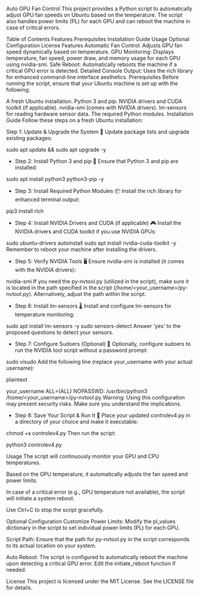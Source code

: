 Auto GPU Fan Control
This project provides a Python script to automatically adjust GPU fan speeds on Ubuntu based on the temperature. The script also handles power limits (PL) for each GPU and can reboot the machine in case of critical errors.

Table of Contents
Features
Prerequisites
Installation Guide
Usage
Optional Configuration
License
Features
Automatic Fan Control: Adjusts GPU fan speed dynamically based on temperature.
GPU Monitoring: Displays temperature, fan speed, power draw, and memory usage for each GPU using nvidia-smi.
Safe Reboot: Automatically reboots the machine if a critical GPU error is detected.
Detailed Console Output: Uses the rich library for enhanced command-line interface aesthetics.
Prerequisites
Before running the script, ensure that your Ubuntu machine is set up with the following:

A fresh Ubuntu installation.
Python 3 and pip.
NVIDIA drivers and CUDA toolkit (if applicable).
nvidia-smi (comes with NVIDIA drivers).
lm-sensors for reading hardware sensor data.
The required Python modules.
Installation Guide
Follow these steps on a fresh Ubuntu installation:

Step 1: Update & Upgrade the System
💾 Update package lists and upgrade existing packages:

sudo apt update && sudo apt upgrade -y
- Step 2: Install Python 3 and pip
🐍 Ensure that Python 3 and pip are installed:


sudo apt install python3 python3-pip -y
- Step 3: Install Required Python Modules
📦 Install the rich library for enhanced terminal output:


pip3 install rich
- Step 4: Install NVIDIA Drivers and CUDA (if applicable)
🎮 Install the NVIDIA drivers and CUDA toolkit if you use NVIDIA GPUs:


sudo ubuntu-drivers autoinstall
sudo apt install nvidia-cuda-toolkit -y
Remember to reboot your machine after installing the drivers.

- Step 5: Verify NVIDIA Tools
🖥️ Ensure nvidia-smi is installed (it comes with the NVIDIA drivers):


nvidia-smi
If you need the py-nvtool.py (utilized in the script), make sure it is located in the path specified in the script (/home/<your_username>/py-nvtool.py). Alternatively, adjust the path within the script.

- Step 6: Install lm-sensors
🌡️ Install and configure lm-sensors for temperature monitoring:


sudo apt install lm-sensors -y
sudo sensors-detect
Answer 'yes' to the proposed questions to detect your sensors.

- Step 7: Configure Sudoers (Optional)
🔐 Optionally, configure sudoers to run the NVIDIA tool script without a password prompt:


sudo visudo
Add the following line (replace your_username with your actual username):

plaintext

your_username ALL=(ALL) NOPASSWD: /usr/bin/python3 /home/<your_username>/py-nvtool.py
Warning: Using this configuration may present security risks. Make sure you understand the implications.

- Step 8: Save Your Script & Run It
📁 Place your updated controlev4.py in a directory of your choice and make it executable:

chmod +x controlev4.py
Then run the script:

python3 controlev4.py

Usage
The script will continuously monitor your GPU and CPU temperatures.

Based on the GPU temperature, it automatically adjusts the fan speed and power limits.

In case of a critical error (e.g., GPU temperature not available), the script will initiate a system reboot.

Use Ctrl+C to stop the script gracefully.

Optional Configuration
Customize Power Limits: Modify the pl_values dictionary in the script to set individual power limits (PL) for each GPU.

Script Path: Ensure that the path for py-nvtool.py in the script corresponds to its actual location on your system.

Auto Reboot: The script is configured to automatically reboot the machine upon detecting a critical GPU error. Edit the initiate_reboot function if needed.

License
This project is licensed under the MIT License. See the LICENSE file for details.
